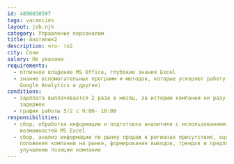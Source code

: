 ```yaml
---
id: 4896030597
tags: vacancies
layout: job.njk
category: Управление персоналом
title: Анатилик2
description: что- то2
city: Сочи
salary: Не указана
requirements:
  - отличное владение MS Office, глубокие знания Excel
  - знание вспомогательных программ и методов, которые ускоряют работу (CRM,
    Google Analytics и другие)
conditions:
  - зарплата выплачивается 2 раза в месяц, за историю компании ни разу не было
    задержек
  - график работы 5/2 с 9:00- 18:00
responsibilities:
  - сбор, обработка информации и подготовка аналитики с использованием
    возможностей MS Excel
  - сбор, анализ информации по рынку продаж в регионах присутствия, оценка
    положения компании на рынке, формирование выводов, трендов и предложений по
    улучшению позиции компании
---
```

